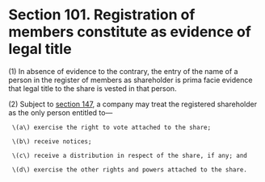# Section 101. Registration of members constitute as evidence of legal title

\(1\) In absence of evidence to the contrary, the entry of the name of a person in the register of members as shareholder is prima facie evidence that legal title to the share is vested in that person.

\(2\) Subject to [section 147](../subdivision-8-the-central-depository-system/section-147.-depositor-deemed-to-be-member.md), a company may treat the registered shareholder as the only person entitled to—

     \(a\) exercise the right to vote attached to the share;

     \(b\) receive notices; 

     \(c\) receive a distribution in respect of the share, if any; and 

     \(d\) exercise the other rights and powers attached to the share.

